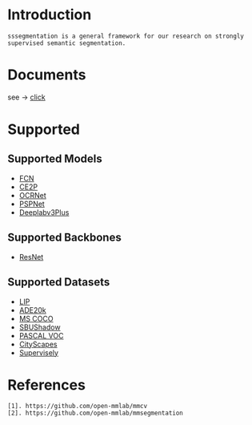 # Introduction
```
sssegmentation is a general framework for our research on strongly supervised semantic segmentation.
```


# Documents
see → [click](./docs)


# Supported

## Supported Models
- [FCN](https://arxiv.org/pdf/1411.4038.pdf)
- [CE2P](https://arxiv.org/pdf/1809.05996.pdf)
- [OCRNet](https://arxiv.org/pdf/1909.11065.pdf)
- [PSPNet](https://arxiv.org/pdf/1612.01105.pdf)
- [Deeplabv3Plus](https://arxiv.org/pdf/1802.02611.pdf)

## Supported Backbones
- [ResNet](https://arxiv.org/pdf/1512.03385.pdf)

## Supported Datasets
- [LIP](http://sysu-hcp.net/lip/)
- [ADE20k](https://groups.csail.mit.edu/vision/datasets/ADE20K/)
- [MS COCO](https://cocodataset.org/#home)
- [SBUShadow](https://www3.cs.stonybrook.edu/~cvl/projects/shadow_noisy_label/index.html)
- [PASCAL VOC](http://host.robots.ox.ac.uk/pascal/VOC/)
- [CityScapes](https://www.cityscapes-dataset.com/)
- [Supervisely](https://supervise.ly/explore/projects/supervisely-person-dataset-23304/datasets)


# References
```
[1]. https://github.com/open-mmlab/mmcv
[2]. https://github.com/open-mmlab/mmsegmentation
```
